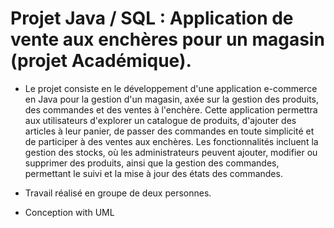 
# Projet Java / SQL : Application de vente aux enchères pour un magasin (projet Académique).

+ Le projet consiste en le développement d'une application e-commerce en Java pour la gestion d'un magasin, axée sur la gestion des produits, des commandes et des ventes à l'enchère. Cette application permettra aux utilisateurs d'explorer un catalogue de produits, d'ajouter des articles à leur panier, de passer des commandes en toute simplicité et de participer à des ventes aux enchères. Les fonctionnalités incluent la gestion des stocks, où les administrateurs peuvent ajouter, modifier ou supprimer des produits, ainsi que la gestion des commandes, permettant le suivi et la mise à jour des états des commandes.

+ Travail réalisé en groupe de deux personnes.
+ Conception with UML
